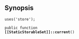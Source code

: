 ## Synopsis

<code>uses('store');</code>

<code>public function <b>[[StaticStorableSet]]::current</b>()</code>

